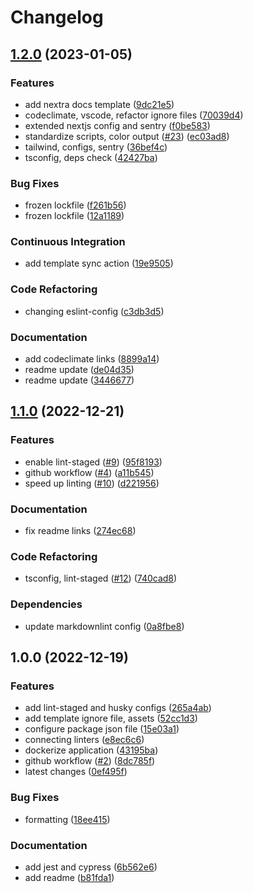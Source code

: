 # Changelog

## [1.2.0](https://github.com/wayofdev/next-starter-tpl/compare/v1.1.0...v1.2.0) (2023-01-05)


### Features

* add nextra docs template ([9dc21e5](https://github.com/wayofdev/next-starter-tpl/commit/9dc21e5e02bde07bb830505ac8371d1b1ce5391f))
* codeclimate, vscode, refactor ignore files ([70039d4](https://github.com/wayofdev/next-starter-tpl/commit/70039d4381f18fb00417af05e1eaff7724277db1))
* extended nextjs config and sentry ([f0be583](https://github.com/wayofdev/next-starter-tpl/commit/f0be583e16ed44cebc21c7a320a7b8b25b391e62))
* standardize scripts, color output ([#23](https://github.com/wayofdev/next-starter-tpl/issues/23)) ([ec03ad8](https://github.com/wayofdev/next-starter-tpl/commit/ec03ad8858d5c947f1615a63dc054e0d198ea728))
* tailwind, configs, sentry ([36bef4c](https://github.com/wayofdev/next-starter-tpl/commit/36bef4cb6fb1c622e9f02d0f98a9119166557481))
* tsconfig, deps check ([42427ba](https://github.com/wayofdev/next-starter-tpl/commit/42427ba849bbe1d0b99160c1356625fa1f076142))


### Bug Fixes

* frozen lockfile ([f261b56](https://github.com/wayofdev/next-starter-tpl/commit/f261b56dcf86fe5c9f6d2c5d68bcb60d95d49eff))
* frozen lockfile ([12a1189](https://github.com/wayofdev/next-starter-tpl/commit/12a118928c03f1bf4757570f90aaff9060cd50c6))


### Continuous Integration

* add template sync action ([19e9505](https://github.com/wayofdev/next-starter-tpl/commit/19e9505b556468e665a90e39d09b66a8b8151b84))


### Code Refactoring

* changing eslint-config ([c3db3d5](https://github.com/wayofdev/next-starter-tpl/commit/c3db3d5bc4950226ed720db6259c15f6a799601c))


### Documentation

* add codeclimate links ([8899a14](https://github.com/wayofdev/next-starter-tpl/commit/8899a14746f3d8a851e47e576a713fbb6ae0ffb2))
* readme update ([de04d35](https://github.com/wayofdev/next-starter-tpl/commit/de04d35dd55ff471e253abf7a018c7c6bc3d20f9))
* readme update ([3446677](https://github.com/wayofdev/next-starter-tpl/commit/3446677cdf337528b1fa7d8401428e2dbb227251))

## [1.1.0](https://github.com/wayofdev/next-starter-tpl/compare/v1.0.0...v1.1.0) (2022-12-21)


### Features

* enable lint-staged ([#9](https://github.com/wayofdev/next-starter-tpl/issues/9)) ([95f8193](https://github.com/wayofdev/next-starter-tpl/commit/95f8193c1e06ccf81c5fd80aa408490d67c10315))
* github workflow ([#4](https://github.com/wayofdev/next-starter-tpl/issues/4)) ([a11b545](https://github.com/wayofdev/next-starter-tpl/commit/a11b545157241573d2e0f3225158446b41f2d785))
* speed up linting ([#10](https://github.com/wayofdev/next-starter-tpl/issues/10)) ([d221956](https://github.com/wayofdev/next-starter-tpl/commit/d2219566c41130bbd13c16c7b601e619bcdb2486))


### Documentation

* fix readme links ([274ec68](https://github.com/wayofdev/next-starter-tpl/commit/274ec68731edec4ef09abd91f15b07a83a75401a))


### Code Refactoring

* tsconfig, lint-staged ([#12](https://github.com/wayofdev/next-starter-tpl/issues/12)) ([740cad8](https://github.com/wayofdev/next-starter-tpl/commit/740cad8072ea9de4526c3b60cf7deb6691012f0d))


### Dependencies

* update markdownlint config ([0a8fbe8](https://github.com/wayofdev/next-starter-tpl/commit/0a8fbe89c41116ad379e77327e9e50ec0d2e16cc))

## 1.0.0 (2022-12-19)


### Features

* add lint-staged and husky configs ([265a4ab](https://github.com/wayofdev/next-starter-tpl/commit/265a4ab97af99ea0aaf0ef0a84d2bacba87e7e2c))
* add template ignore file, assets ([52cc1d3](https://github.com/wayofdev/next-starter-tpl/commit/52cc1d374c9be3a2406fb5f9682ede4c07536b75))
* configure package json file ([15e03a1](https://github.com/wayofdev/next-starter-tpl/commit/15e03a132dd74ce073902fd5604cb0c080c773d4))
* connecting linters ([e8ec6c6](https://github.com/wayofdev/next-starter-tpl/commit/e8ec6c657ef2d2a92b0006560b4b2498a1f9d964))
* dockerize application ([43195ba](https://github.com/wayofdev/next-starter-tpl/commit/43195ba8dc72b6fc1e453b483b1574d51e8a3c5e))
* github workflow ([#2](https://github.com/wayofdev/next-starter-tpl/issues/2)) ([8dc785f](https://github.com/wayofdev/next-starter-tpl/commit/8dc785fe61276b1517c4b1fe85f4de483d3eba98))
* latest changes ([0ef495f](https://github.com/wayofdev/next-starter-tpl/commit/0ef495f3b61db2f7ac512023752ee3e6896de344))


### Bug Fixes

* formatting ([18ee415](https://github.com/wayofdev/next-starter-tpl/commit/18ee41534f941ee9f77ca8bc7d922cf9f9d3380e))


### Documentation

* add jest and cypress ([6b562e6](https://github.com/wayofdev/next-starter-tpl/commit/6b562e69cc0754ba999073e2c06340906a3cc153))
* add readme ([b81fda1](https://github.com/wayofdev/next-starter-tpl/commit/b81fda121ad771a7eb6568f1662f9014ac6d716d))
